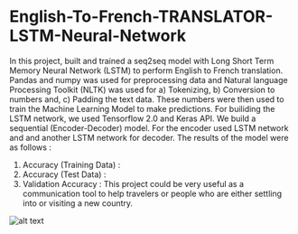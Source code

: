 # English-To-French-TRANSLATOR-LSTM-Neural-Network

In this project, built and trained a seq2seq model with Long Short Term Memory Neural Network (LSTM) to perform English to French translation. 
Pandas and numpy was used for preprocessing data and Natural language Processing Toolkit (NLTK) was used for a) Tokenizing, b) Conversion to numbers and, c) Padding the text data. These numbers were then used to train the Machine Learning Model to make predictions.
For builiding the LSTM network, we used Tensorflow 2.0 and Keras API. We build a sequential (Encoder-Decoder) model. For the encoder used LSTM network and and another LSTM network for decoder.
The results of the model were as follows :
1) Accuracy (Training Data) : 
2) Accuracy (Test Data) : 
3) Validation Accuracy : 
This project could be very useful as a communication tool to help travelers or people who are either settling into or visiting a new country.

![alt text](https://www.languagealliance.com/wp-content/uploads/2017/06/translation-tools-for-legal-translators.jpg)
